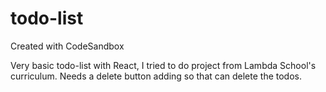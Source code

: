# todo-list
Created with CodeSandbox

Very basic todo-list with React, I tried to do project from Lambda School's curriculum.
Needs a delete button adding so that can delete the todos.
